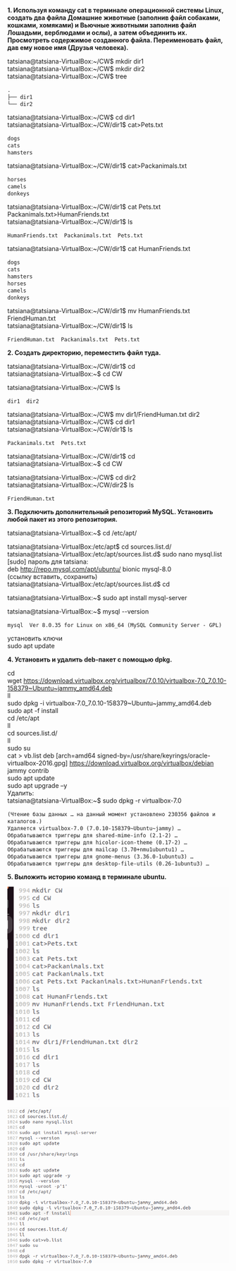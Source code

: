 **1. Используя команду cat в терминале операционной системы Linux, создать два файла Домашние животные (заполнив файл собаками, кошками, хомяками) и Вьючные животными заполнив файл Лошадьми, верблюдами и ослы), а затем объединить их. Просмотреть содержимое созданного файла. Переименовать файл, дав ему новое имя (Друзья человека).**

tatsiana@tatsiana-VirtualBox:\~/CW$ mkdir dir1  
tatsiana@tatsiana-VirtualBox:\~/CW$ mkdir dir2  
tatsiana@tatsiana-VirtualBox:\~/CW$ tree 
```
.  
├── dir1  
└── dir2
```  
tatsiana@tatsiana-VirtualBox:\~/CW$ cd dir1  
tatsiana@tatsiana-VirtualBox:\~/CW/dir1$ cat>Pets.txt 
``` 
dogs  
cats  
hamsters  
```
tatsiana@tatsiana-VirtualBox:\~/CW/dir1$ cat>Packanimals.txt
```  
horses  
camels  
donkeys
```  
tatsiana@tatsiana-VirtualBox:\~/CW/dir1$ cat Pets.txt Packanimals.txt>HumanFriends.txt  
tatsiana@tatsiana-VirtualBox:\~/CW/dir1$ ls
```  
HumanFriends.txt  Packanimals.txt  Pets.txt
```  
tatsiana@tatsiana-VirtualBox:\~/CW/dir1$ cat HumanFriends.txt
```   
dogs  
cats  
hamsters  
horses  
camels  
donkeys 
``` 
tatsiana@tatsiana-VirtualBox:\~/CW/dir1$ mv HumanFriends.txt FriendHuman.txt  
tatsiana@tatsiana-VirtualBox:\~/CW/dir1$ ls
```  
FriendHuman.txt  Packanimals.txt  Pets.txt
```  

**2. Создать директорию, переместить файл туда.** 

tatsiana@tatsiana-VirtualBox:~/CW/dir1$ cd  
tatsiana@tatsiana-VirtualBox:~$ cd CW

tatsiana@tatsiana-VirtualBox:~/CW$ ls
```  
dir1  dir2
```  
tatsiana@tatsiana-VirtualBox:~/CW$ mv dir1/FriendHuman.txt dir2    
tatsiana@tatsiana-VirtualBox:~/CW$ cd dir1  
tatsiana@tatsiana-VirtualBox:~/CW/dir1$ ls
```  
Packanimals.txt  Pets.txt
```   
tatsiana@tatsiana-VirtualBox:~/CW/dir1$ cd  
tatsiana@tatsiana-VirtualBox:~$ cd CW

tatsiana@tatsiana-VirtualBox:~/CW$ cd dir2  
tatsiana@tatsiana-VirtualBox:~/CW/dir2$ ls
```  
FriendHuman.txt  
```

**3. Подключить дополнительный репозиторий MySQL. Установить любой пакет из этого репозитория.**

tatsiana@tatsiana-VirtualBox:\~$ cd /etc/apt/ 

tatsiana@tatsiana-VirtualBox:/etc/apt$ cd sources.list.d/  
tatsiana@tatsiana-VirtualBox:/etc/apt/sources.list.d$ sudo nano mysql.list  
[sudo] пароль для tatsiana:  
deb http://repo.mysql.com/apt/ubuntu/ bionic mysql-8.0  
(ссылку вставить, сохранить)  
tatsiana@tatsiana-VirtualBox:/etc/apt/sources.list.d$ cd

tatsiana@tatsiana-VirtualBox:~$ sudo apt install mysql-server

tatsiana@tatsiana-VirtualBox:~$ mysql --version
```  
mysql  Ver 8.0.35 for Linux on x86_64 (MySQL Community Server - GPL)
```   
установить ключи  
sudo apt update  

**4. Установить и удалить deb-пакет с помощью dpkg.**  

cd  
wget https://download.virtualbox.org/virtualbox/7.0.10/virtualbox-7.0_7.0.10-158379~Ubuntu~jammy_amd64.deb  
ll  
sudo dpkg -i virtualbox-7.0_7.0.10-158379~Ubuntu~jammy_amd64.deb  
sudo apt -f install  
cd /etc/apt  
ll  
cd sources.list.d/  
ll  
sudo su  
cat > vb.list deb [arch=amd64 signed-by=/usr/share/keyrings/oracle-virtualbox-2016.gpg] https://download.virtualbox.org/virtualbox/debian jammy contrib  
sudo apt update  
sudo apt upgrade –y  
Удалить:  
tatsiana@tatsiana-VirtualBox:~$ sudo dpkg -r virtualbox-7.0
```  
(Чтение базы данных … на данный момент установлено 230356 файлов и каталогов.)  
Удаляется virtualbox-7.0 (7.0.10-158379~Ubuntu~jammy) …  
Обрабатываются триггеры для shared-mime-info (2.1-2) …  
Обрабатываются триггеры для hicolor-icon-theme (0.17-2) …  
Обрабатываются триггеры для mailcap (3.70+nmu1ubuntu1) …  
Обрабатываются триггеры для gnome-menus (3.36.0-1ubuntu3) …  
Обрабатываются триггеры для desktop-file-utils (0.26-1ubuntu3) …
```

**5. Выложить историю команд в терминале ubuntu.**

![Задание 1-2](VirtualBox_vbox_24_12_2023_01_44_51.png)

![Задание 3-4](VirtualBox_vbox_24_12_2023_01_48_01.png)